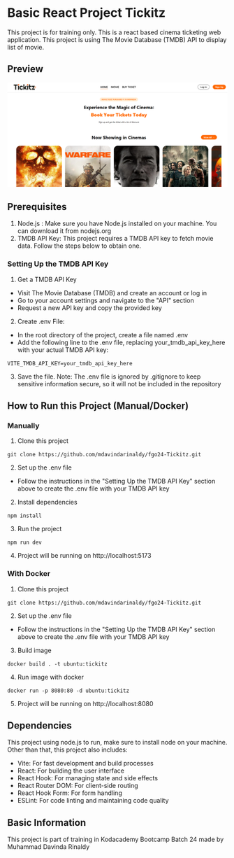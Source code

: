 # Basic React Project Tickitz

This project is for training only. This is a react based cinema ticketing web application. This project is using The Movie Database (TMDB) API to display list of movie.
 
## Preview

![Preview](./preview.png)

## Prerequisites
1. Node.js : Make sure you have Node.js installed on your machine. You can download it from nodejs.org
2. TMDB API Key: This project requires a TMDB API key to fetch movie data. Follow the steps below to obtain one.

### Setting Up the TMDB API Key
1. Get a TMDB API Key
- Visit The Movie Database (TMDB) and create an account or log in
- Go to your account settings and navigate to the "API" section
- Request a new API key and copy the provided key
2. Create .env File:
- In the root directory of the project, create a file named .env
- Add the following line to the .env file, replacing your_tmdb_api_key_here with your actual TMDB API key:
```
VITE_TMDB_API_KEY=your_tmdb_api_key_here
```
3. Save the file. Note: The .env file is ignored by .gitignore to keep sensitive information secure, so it will not be included in the repository

## How to Run this Project (Manual/Docker)

### Manually 
1. Clone this project
```
git clone https://github.com/mdavindarinaldy/fgo24-Tickitz.git
```
2. Set up the .env file
- Follow the instructions in the "Setting Up the TMDB API Key" section above to create the .env file with your TMDB API key
2. Install dependencies
```
npm install
``` 
3. Run the project
```
npm run dev
```
4. Project will be running on http://localhost:5173

### With Docker
1. Clone this project
```
git clone https://github.com/mdavindarinaldy/fgo24-Tickitz.git
```
2. Set up the .env file
- Follow the instructions in the "Setting Up the TMDB API Key" section above to create the .env file with your TMDB API key
3. Build image
```
docker build . -t ubuntu:tickitz
```
4. Run image with docker
```
docker run -p 8080:80 -d ubuntu:tickitz
```
5. Project will be running on http://localhost:8080


## Dependencies
This project using node.js to run, make sure to install node on your machine. Other than that, this project also includes:
- Vite: For fast development and build processes
- React: For building the user interface
- React Hook: For managing state and side effects
- React Router DOM: For client-side routing
- React Hook Form: For form handling
- ESLint: For code linting and maintaining code quality

## Basic Information
This project is part of training in Kodacademy Bootcamp Batch 24 made by Muhammad Davinda Rinaldy

